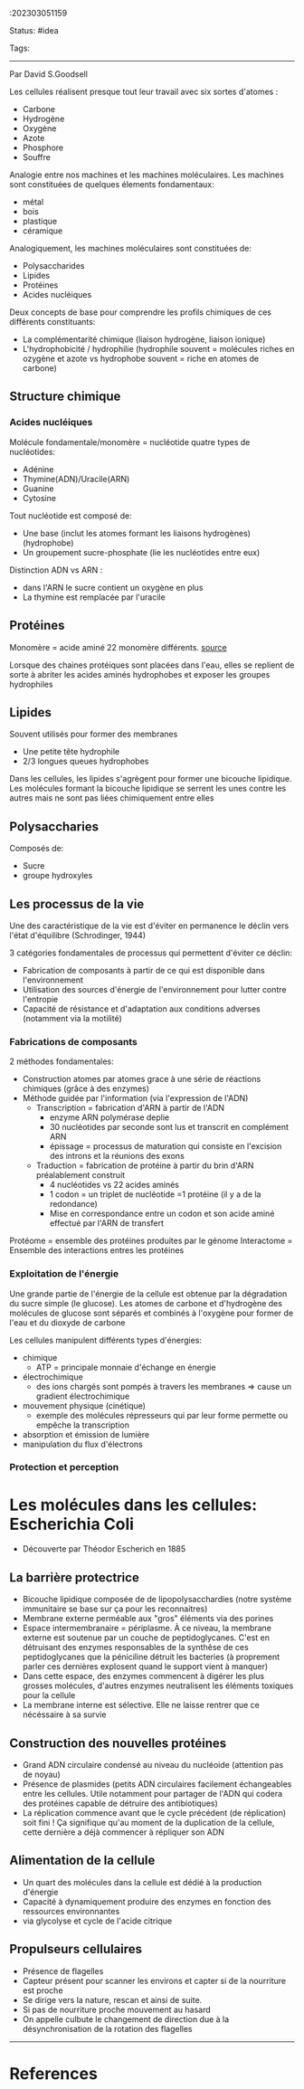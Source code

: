 :202303051159

Status: #idea

Tags:

---
Par David S.Goodsell

Les cellules réalisent presque tout leur travail avec six sortes d'atomes :
- Carbone
- Hydrogène
- Oxygène
- Azote
- Phosphore
- Souffre

Analogie entre nos machines et les machines moléculaires. Les machines sont constituées de quelques élements fondamentaux:
- métal
- bois
- plastique
- céramique

Analogiquement, les machines moléculaires sont constituées de:
- Polysaccharides
- Lipides
- Protéines
- Acides nucléiques

Deux concepts de base pour comprendre les profils chimiques de ces différents constituants:
- La complémentarité chimique (liaison hydrogène, liaison ionique)
- L'hydrophobicité / hydrophilie (hydrophile souvent = molécules riches en ozygène et azote vs hydrophobe souvent = riche en atomes de carbone)


## Structure chimique

### Acides nucléiques
Molécule fondamentale/monomère = nucléotide
quatre types de nucléotides:
- Adénine
- Thymine(ADN)/Uracile(ARN)
- Guanine
- Cytosine

Tout nucléotide est composé de:
- Une base (inclut les atomes formant les liaisons hydrogènes) (hydrophobe)
- Un groupement sucre-phosphate (lie les nucléotides entre eux)

Distinction ADN vs ARN :
- dans l'ARN le sucre contient un oxygène en plus 
- La thymine est remplacée par l'uracile

## Protéines
Monomère = acide aminé
22 monomère différents. [source](https://fr.wikipedia.org/wiki/Acide_amin%C3%A9#Acides_amin%C3%A9s_prot%C3%A9inog%C3%A8nes)

Lorsque des chaines protéiques sont placées dans l'eau, elles se replient de sorte à abriter les acides aminés hydrophobes et exposer les groupes hydrophiles

## Lipides

Souvent utilisés pour former des membranes

- Une petite tête hydrophile
- 2/3 longues queues hydrophobes

Dans les cellules, les lipides s'agrègent pour former une bicouche lipidique. 
Les molécules formant la bicouche lipidique se serrent les unes contre les autres mais ne sont pas liées chimiquement entre elles

## Polysaccharies

Composés de:
- Sucre
- groupe hydroxyles

## Les processus de la vie

Une des caractéristique de la vie est d'éviter en permanence le déclin vers l'état d'équilibre (Schrodinger, 1944)

3 catégories fondamentales de processus qui permettent d'éviter ce déclin:
- Fabrication de composants à partir de ce qui est disponible dans l'environnement
- Utilisation des sources d'énergie de l'environnement pour lutter contre l'entropie
- Capacité de résistance et d'adaptation aux conditions adverses (notamment via la motilité)

### Fabrications de composants

2 méthodes fondamentales:
- Construction atomes par atomes grace à une série de réactions chimiques (grâce à des enzymes)
- Méthode guidée par l'information (via l'expression de l'ADN)
	- Transcription = fabrication d'ARN à partir de l'ADN
		- enzyme ARN polymérase deplie 
		- 30 nucléotides par seconde sont lus et transcrit en complément ARN
		- épissage = processus de maturation qui consiste en l'excision des introns et la réunions des exons 
	- Traduction = fabrication de protéine à partir du brin d'ARN préalablement construit
		- 4 nucléotides vs 22 acides aminés
		- 1 codon = un triplet de nucléotide =1 protéine (il y a de la redondance)
		- Mise en correspondance entre un codon et son acide aminé effectué par l'ARN de transfert

Protéome = ensemble des protéines produites par le génome
Interactome = Ensemble des interactions entres les protéines

### Exploitation de l'énergie

Une grande partie de l'énergie de la cellule est obtenue par la dégradation du sucre simple (le glucose). Les atomes de carbone et d'hydrogène des molécules de glucose sont séparés et combinés à l'oxygène pour former de l'eau et du dioxyde de carbone

Les cellules manipulent différents types d'énergies:
- chimique
	- ATP = principale monnaie d'échange en énergie
- électrochimique
	- des ions chargés sont pompés à travers les membranes => cause un gradient électrochimique
- mouvement physique (cinétique)
	- exemple des molécules répresseurs qui par leur forme permette ou empêche la transcription
- absorption et émission de lumière
- manipulation du flux d'électrons

### Protection et perception

# Les molécules dans les cellules: Escherichia Coli

- Découverte par Théodor Escherich en 1885

## La barrière protectrice
- Bicouche lipidique composée de de lipopolysacchardies (notre système immunitaire se base sur ça pour les reconnaitres)
- Membrane externe perméable aux "gros" éléments via des porines
- Espace intermembranaire = périplasme. À ce niveau, la membrane externe est soutenue par un couche de peptidoglycanes. C'est en détruisant des enzymes responsables de la synthêse de ces peptidoglycanes que la péniciline détruit les bacteries (à proprement parler ces dernières explosent quand le support vient à manquer)
- Dans cette espace, des enzymes commencent à digérer les plus grosses molécules, d'autres enzymes neutralisent les éléments toxiques pour la cellule
- La membrane interne est sélective. Elle ne laisse rentrer que ce nécéssaire à sa survie
## Construction des nouvelles protéines
- Grand ADN circulaire condensé au niveau du nucléoide (attention pas de noyau)
- Présence de plasmides (petits ADN circulaires facilement échangeables entre les cellules. Utile notamment pour partager de l'ADN qui codera des protéines capable de détruire des antibiotiques)
- La réplication commence avant que le cycle précédent (de réplication) soit fini ! Ça signifique qu'au moment de la duplication de la cellule, cette dernière a déjà commencer à répliquer son ADN

## Alimentation de la cellule
- Un quart des molécules dans la cellule est dédié à la production d'énergie
- Capacité à dynamiquement produire des enzymes en fonction des ressources environnantes
- via glycolyse et cycle de l'acide citrique

## Propulseurs cellulaires
- Présence de flagelles 
- Capteur présent pour scanner les environs et capter si de la nourriture est proche
- Se dirige vers la nature, rescan et ainsi de suite.
- Si pas de nourriture proche mouvement au hasard
- On appelle culbute le changement de direction due à la désynchronisation de la rotation des flagelles
 





---
# References